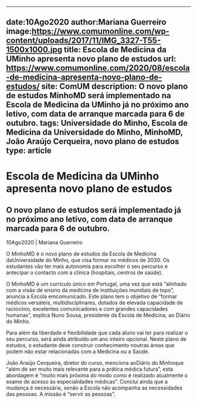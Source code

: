 
---
date:10Ago2020
author:Mariana Guerreiro
image:https://www.comumonline.com/wp-content/uploads/2017/11/IMG_3327-T55-1500x1000.jpg
title: Escola de Medicina da UMinho apresenta novo plano de estudos
url: https://www.comumonline.com/2020/08/escola-de-medicina-apresenta-novo-plano-de-estudos/
site: ComUM
description: O novo plano de estudos MinhoMD será implementado na Escola de Medicina da UMinho já no próximo ano letivo, com data de arranque marcada para 6 de outubro.
tags: Universidade do Minho, Escola de Medicina da Universidade do Minho, MinhoMD, João Araújo Cerqueira, novo plano de estudos
type: article
---


# Escola de Medicina da UMinho apresenta novo plano de estudos

## O novo plano de estudos será implementado já no próximo ano letivo, com data de arranque marcada para 6 de outubro.

10Ago2020 | Mariana Guerreiro

O MinhoMD é o novo plano de estudos da Escola de Medicina daUniversidade do Minho, que visa formar os médicos de 2030. Os estudantes vão ter mais autonomia para escolher o seu percurso e antecipar o contacto com a clínica (hospitais, centros de saúde).

O MinhoMD é um currículo único em Portugal, uma vez que está “alinhado com a visão de ensino da medicina de instituições mundiais de topo”, anuncia a Escola emcomunicado. Este plano tem o objetivo de “formar médicos versáteis, multidisciplinares, dotados de elevada capacidade de raciocínio, excelentes comunicadores e com grandes capacidades humanas”, explica Nuno Sousa, presidente da Escola de Medicina, ao Diário do Minho.

Para além da liberdade e flexibilidade que cada aluno vai ter para realizar o seu percurso, será ainda atribuído um ano inteiro opcional. Neste plano de estudos, o estudante deve construir conhecimento noutras áreas que podem não estar relacionadas com a Medicina ou a Saúde.

João Araújo Cerqueira, diretor do curso, menciona aoDiário do Minhoque “além de ser muito mais relevante para a prática médica futura”, esta abordagem é “muito mais próxima do modo como é realizado atualmente o exame de acesso às especialidades médicas”. Conclui ainda que a mudança é necessária, senão a Escola não acompanha as necessidades das pessoas. A missão é “servir as pessoas”.

